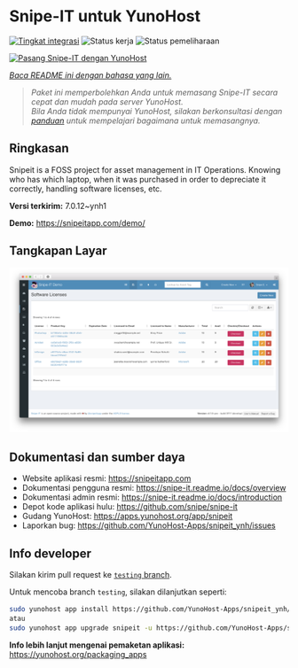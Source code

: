 <!--
N.B.: README ini dibuat secara otomatis oleh <https://github.com/YunoHost/apps/tree/master/tools/readme_generator>
Ini TIDAK boleh diedit dengan tangan.
-->

# Snipe-IT untuk YunoHost

[![Tingkat integrasi](https://dash.yunohost.org/integration/snipeit.svg)](https://ci-apps.yunohost.org/ci/apps/snipeit/) ![Status kerja](https://ci-apps.yunohost.org/ci/badges/snipeit.status.svg) ![Status pemeliharaan](https://ci-apps.yunohost.org/ci/badges/snipeit.maintain.svg)

[![Pasang Snipe-IT dengan YunoHost](https://install-app.yunohost.org/install-with-yunohost.svg)](https://install-app.yunohost.org/?app=snipeit)

*[Baca README ini dengan bahasa yang lain.](./ALL_README.md)*

> *Paket ini memperbolehkan Anda untuk memasang Snipe-IT secara cepat dan mudah pada server YunoHost.*  
> *Bila Anda tidak mempunyai YunoHost, silakan berkonsultasi dengan [panduan](https://yunohost.org/install) untuk mempelajari bagaimana untuk memasangnya.*

## Ringkasan

Snipeit is a FOSS project for asset management in IT Operations. Knowing who has which laptop, when it was purchased in order to depreciate it correctly, handling software licenses, etc.

**Versi terkirim:** 7.0.12~ynh1

**Demo:** <https://snipeitapp.com/demo/>

## Tangkapan Layar

![Tangkapan Layar pada Snipe-IT](./doc/screenshots/screenshot.png)

## Dokumentasi dan sumber daya

- Website aplikasi resmi: <https://snipeitapp.com>
- Dokumentasi pengguna resmi: <https://snipe-it.readme.io/docs/overview>
- Dokumentasi admin resmi: <https://snipe-it.readme.io/docs/introduction>
- Depot kode aplikasi hulu: <https://github.com/snipe/snipe-it>
- Gudang YunoHost: <https://apps.yunohost.org/app/snipeit>
- Laporkan bug: <https://github.com/YunoHost-Apps/snipeit_ynh/issues>

## Info developer

Silakan kirim pull request ke [`testing` branch](https://github.com/YunoHost-Apps/snipeit_ynh/tree/testing).

Untuk mencoba branch `testing`, silakan dilanjutkan seperti:

```bash
sudo yunohost app install https://github.com/YunoHost-Apps/snipeit_ynh/tree/testing --debug
atau
sudo yunohost app upgrade snipeit -u https://github.com/YunoHost-Apps/snipeit_ynh/tree/testing --debug
```

**Info lebih lanjut mengenai pemaketan aplikasi:** <https://yunohost.org/packaging_apps>
